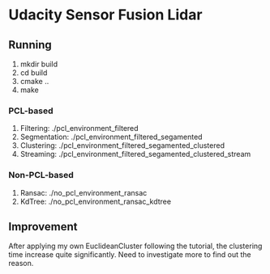 # Udacity Sensor Fusion Lidar

## Running
1. mkdir build
2. cd build
3. cmake ..
4. make

### PCL-based
1. Filtering: ./pcl_environment_filtered
2. Segmentation: ./pcl_environment_filtered_segamented
3. Clustering: ./pcl_environment_filtered_segamented_clustered
4. Streaming: ./pcl_environment_filtered_segamented_clustered_stream

### Non-PCL-based
1. Ransac: ./no_pcl_environment_ransac
2. KdTree: ./no_pcl_environment_ransac_kdtree

## Improvement
After applying my own EuclideanCluster following the tutorial, the clustering time increase quite significantly. Need to investigate more to find out the reason.
